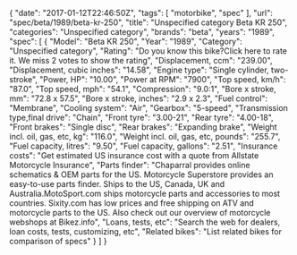 {
    "date": "2017-01-12T22:46:50Z",
    "tags": [
        "motorbike",
        "spec"
    ],
    "url": "spec\/beta\/1989\/beta-kr-250",
    "title": "Unspecified category Beta KR 250",
    "categories": "Unspecified category",
    "brands": "beta",
    "years": "1989",
    "spec": [
        {
            "Model": "Beta KR 250",
            "Year": "1989",
            "Category": "Unspecified category",
            "Rating": "Do you know this bike?Click here to rate it. We miss 2 votes to show the rating",
            "Displacement, ccm": "239.00",
            "Displacement, cubic inches": "14.58",
            "Engine type": "Single cylinder, two-stroke",
            "Power, HP": "10.00",
            "Power at RPM": "7900",
            "Top speed, km\/h": "87.0",
            "Top speed, mph": "54.1",
            "Compression": "9.0:1",
            "Bore x stroke, mm": "72.8 x 57.5",
            "Bore x stroke, inches": "2.9 x 2.3",
            "Fuel control": "Membrane",
            "Cooling system": "Air",
            "Gearbox": "5-speed",
            "Transmission type,final drive": "Chain",
            "Front tyre": "3.00-21",
            "Rear tyre": "4.00-18",
            "Front brakes": "Single disc",
            "Rear brakes": "Expanding brake",
            "Weight incl. oil, gas, etc, kg": "116.0",
            "Weight incl. oil, gas, etc, pounds": "255.7",
            "Fuel capacity, litres": "9.50",
            "Fuel capacity, gallons": "2.51",
            "Insurance costs": "Get estimated US insurance cost with a quote from Allstate Motorcycle Insurance",
            "Parts finder": "Chaparral provides online schematics & OEM parts for the US.   Motorcycle Superstore provides an easy-to-use parts finder. Ships to the US, Canada, UK and Australia.MotoSport.com ships motorcycle parts and accessories to most countries.    Sixity.com has low prices and free shipping on ATV and motorcycle parts to the US. Also check out our overview of motorcycle webshops at Bikez.info",
            "Loans, tests, etc": "Search the web for dealers, loan costs, tests, customizing, etc",
            "Related bikes": "List related bikes for comparison of specs"
        }
    ]
}